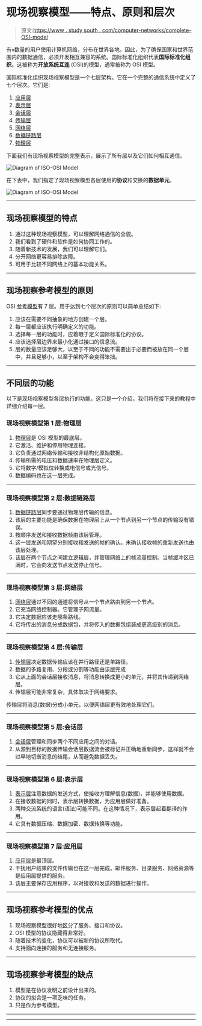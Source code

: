 # 现场视察模型——特点、原则和层次

> 原文:[https://www . study south . com/computer-networks/complete-OSI-model](https://www.studytonight.com/computer-networks/complete-osi-model)

有`n`数量的用户使用计算机网络，分布在世界各地。因此，为了确保国家和世界范围内的数据通信，必须开发相互兼容的系统。国际标准化组织代表**国际标准化组织**。这被称为**开放系统互连** (OSI)的模型，通常被称为 OSI 模型。

国际标准化组织现场视察模型是一个七层架构。它在一个完整的通信系统中定义了七个层次。它们是:

1.  [应用层](osi-model-application-layer)
2.  [表示层](osi-model-presentation-layer)
3.  [会话层](osi-model-session-layer)
4.  [传输层](osi-model-transport-layer)
5.  [网络层](osi-model-network-layer)
6.  [数据链路层](osi-model-datalink-layer)
7.  [物理层](osi-model-physical-layer)

下面我们有现场视察模型的完整表示，展示了所有层以及它们如何相互通信。

![Diagram of ISO-OSI Model](../Images/fd4cc4cbd700ee7434ac7b59653845c5.png)

在下表中，我们指定了现场视察模型各层使用的**协议**和交换的**数据单元**。

![Diagram of ISO-OSI Model](../Images/cc52eb688e77c290efb698bd112ff72f.png)

* * *

## 现场视察模型的特点

1.  通过这种现场视察模型，可以理解网络通信的全貌。
2.  我们看到了硬件和软件是如何协同工作的。
3.  随着新技术的发展，我们可以理解它们。
4.  分开网络更容易排除故障。
5.  可用于比较不同网络上的基本功能关系。

* * *

## 现场视察参考模型的原则

OSI [参考模型](reference-models)有 7 层。用于达到七个层次的原则可以简单总结如下:

1.  应该在需要不同抽象的地方创建一个层。
2.  每一层都应该执行明确定义的功能。
3.  选择每一层的功能时，应着眼于定义国际标准化的协议。
4.  应该选择层边界来最小化通过接口的信息流。
5.  层的数量应该足够大，以至于不同的功能不需要出于必要而被放在同一个层中，并且足够小，以至于架构不会变得笨拙。

* * *

## 不同层的功能

以下是现场视察模型各层执行的功能。这只是一个介绍，我们将在接下来的教程中详细介绍每一层。

### 现场视察模型第 1 层:物理层

1.  [物理层](osi-model-physical-layer)是 OSI 模型的最底层。
2.  它激活、维护和停用物理连接。
3.  它负责通过网络传输和接收非结构化原始数据。
4.  传输所需的电压和数据速率在物理层定义。
5.  它将数字/模拟位转换成电信号或光信号。
6.  数据编码也在这一层完成。

* * *

### 现场视察模型第 2 层:数据链路层

1.  [数据链路层](osi-model-datalink-layer)同步要通过物理层传输的信息。
2.  该层的主要功能是确保数据在物理层上从一个节点到另一个节点的传输没有错误。
3.  按顺序发送和接收数据帧由该层管理。
4.  这一层发送和期望分别接收和发送的帧的确认。未确认接收帧的重新发送也由该层处理。
5.  该层在两个节点之间建立逻辑层，并管理网络上的帧流量控制。当帧缓冲区已满时，它会向发送节点发送停止信号。

* * *

### 现场视察模型第 3 层:网络层

1.  [网络层](osi-model-network-layer)通过不同的通道将信号从一个节点路由到另一个节点。
2.  它充当网络控制器。它管理子网流量。
3.  它决定数据应该走哪条路线。
4.  它将传出的消息分成数据包，并将传入的数据包组装成更高级别的消息。

* * *

### 现场视察模型第 4 层:传输层

1.  [传输层](osi-model-transport-layer)决定数据传输应该在并行路径还是单路径。
2.  数据的多路复用、分段或分割等功能由该层完成
3.  它从上面的会话层接收消息，将消息转换成更小的单元，并将其传递到网络层。
4.  传输层可能非常复杂，具体取决于网络要求。

传输层将消息(数据)分成小单元，以便网络层更有效地处理它们。

* * *

### 现场视察模型第 5 层:会话层

1.  [会话层](osi-model-session-layer)管理和同步两个不同应用之间的对话。
2.  从源到目标的数据传输会话层数据流会被标记并正确地重新同步，这样就不会过早地切断消息的结尾，从而避免数据丢失。

* * *

### 现场视察模型第 6 层:表示层

1.  [表示层](osi-model-presentation-layer)注意数据的发送方式，使接收方理解信息(数据)，并能够使用数据。
2.  在接收数据的同时，表示层转换数据，为应用层做好准备。
3.  两种交流系统的语言(语法)可能不同。在这种情况下，表示层起着翻译的作用。
4.  它具有数据压缩、数据加密、数据转换等功能。

* * *

### 现场视察模型第 7 层:应用层

1.  [应用层](osi-model-application-layer)是最顶层。
2.  干扰用户结果的文件传输也在这一层完成。邮件服务、目录服务、网络资源等是应用层提供的服务。
3.  该层主要保存应用程序，以对接收和发送的数据进行操作。

* * *

## 现场视察参考模型的优点

1.  现场视察模型很好地区分了服务、接口和协议。
2.  OSI 模型的协议隐藏得非常好。
3.  随着技术的变化，协议可以被新的协议所取代。
4.  支持面向连接的服务和无连接服务。

* * *

## 现场视察参考模型的缺点

1.  模型是在协议发明之前设计出来的。
2.  协议的拟合是一项乏味的任务。
3.  只是作为参考模型。

* * *

* * *